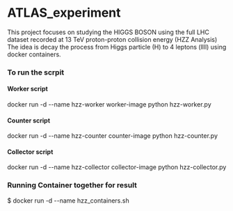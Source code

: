 # ATLAS_experiment

This project focuses on studying the HIGGS BOSON using the full LHC dataset recorded at 13 TeV proton-proton collision energy (HZZ Analysis)
The idea is decay the process from Higgs particle (H) to 4 leptons (llll) using docker containers. 

### To run the scrpit 
#### Worker script
docker run -d --name hzz-worker worker-image python hzz-worker.py
#### Counter script
docker run -d --name hzz-counter counter-image python hzz-counter.py
#### Collector script
docker run -d --name hzz-collector collector-image python hzz-collector.py

### Running Container together for result
$ docker run -d --name hzz_containers.sh <number divisions>
